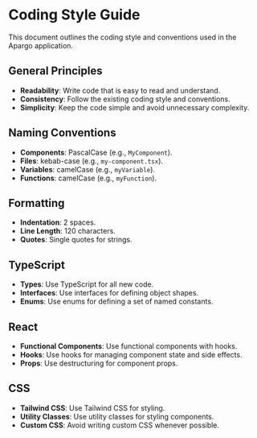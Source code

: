 # Coding Style Guide

This document outlines the coding style and conventions used in the Apargo application.

## General Principles

- **Readability**: Write code that is easy to read and understand.
- **Consistency**: Follow the existing coding style and conventions.
- **Simplicity**: Keep the code simple and avoid unnecessary complexity.

## Naming Conventions

- **Components**: PascalCase (e.g., `MyComponent`).
- **Files**: kebab-case (e.g., `my-component.tsx`).
- **Variables**: camelCase (e.g., `myVariable`).
- **Functions**: camelCase (e.g., `myFunction`).

## Formatting

- **Indentation**: 2 spaces.
- **Line Length**: 120 characters.
- **Quotes**: Single quotes for strings.

## TypeScript

- **Types**: Use TypeScript for all new code.
- **Interfaces**: Use interfaces for defining object shapes.
- **Enums**: Use enums for defining a set of named constants.

## React

- **Functional Components**: Use functional components with hooks.
- **Hooks**: Use hooks for managing component state and side effects.
- **Props**: Use destructuring for component props.

## CSS

- **Tailwind CSS**: Use Tailwind CSS for styling.
- **Utility Classes**: Use utility classes for styling components.
- **Custom CSS**: Avoid writing custom CSS whenever possible.
